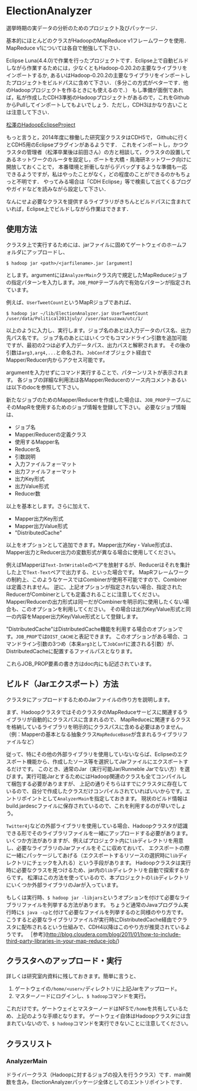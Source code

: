 # ElectionAnalyzer

選挙時期の実データの分析のためのプロジェクト及びパッケージ．

基本的にほとんどのクラスがHadoopのMapReduce v1フレームワークを使用．MapReduce v1については各自で勉強して下さい．

Eclipse Luna(4.4.0)で作業を行ったプロジェクトです．Eclipse上で自動ビルドしながら作業するためには，少なくともHadoop-0.20.2の主要なライブラリをインポートするか,
あるいはHadoop-0.20.2の主要なライブラリをインポートしたプロジェクトをビルドパスに含めて下さい．（多分この方式がベターです．他のHadoopプロジェクトを作るときにも使えるので．）
もし準備が面倒であれば，私が作成したCDH3準拠のHadoopプロジェクトがあるので，これをGithubからPullしてインポートしてもよいでしょう．ただし，CDH3はかなり古いことは注意して下さい．
  
[松澤のHadoopEclipseProject](https://github.com/YuMatsuzawa/HadoopEclipseProject)

もっと言うと，2014年度に稼働した研究室クラスタはCDH5で，  Githubに行くとCDH5用のEclipseプラグインがあるようです．
これをインポートし，かつクラスタの管理者（松澤卒業後は前田さん）の方と相談して，クラスタの設置してあるネットワークのルータを設定し，ポートを大橋・鳥海研ネットワーク向けに開放しておくことで，
本番環境と折衝しながらデバッグするような準備も一応できるようですが，私はやったことがなく，どの程度のことができるのかもちょっと不明です．
やってみる場合は「CDH Eclipse」等で検索して出てくるブログやガイドなどを読みながら設定して下さい．

なんにせよ必要なクラスを提供するライブラリがきちんとビルドパスに含まれていれば，Eclipse上でビルドしながら作業はできます．

## 使用方法

クラスタ上で実行するためには、jarファイルに固めてゲートウェイのホームフォルダにアップロードし、

``$ hadoop jar <path>/<jarfilename>.jar [argument]``

とします。argumentには`AnalyzerMain`クラス内で規定したMapReduceジョブの指定パターンを入力します。`JOB_PROP`テーブル内で有効なパターンが指定されています。

例えば、`UserTweetCount`というMapRジョブであれば、

``$ hadoop jar ~/lib/ElectionAnalyzer.jar UserTweetCount /user/data/Political2013july/ /user/matsuzawa/utc/1/``

以上のように入力し、実行します。ジョブ名のあとは入力データのパス名、出力先パス名です。
ジョブ名のあとにはいくつでもコマンドライン引数を追加可能ですが、最初の2つは必ず入力データパス、出力パスと解釈されます。
その後の引数は`arg3,arg4,...`と命名され、`JobConf`オブジェクト経由でMapper/Reducer内からアクセス可能です。

argumentを入力せずにコマンド実行することで、パターンリストが表示されます。
各ジョブの詳細な利用法は各Mapper/Reducerのソース内コメントあるいは以下のdocを参照して下さい。

新たなジョブのためのMapper/Reducerを作成した場合は、`JOB_PROP`テーブルにそのMapRを使用するためのジョブ情報を登録して下さい。
必要なジョブ情報は、

* ジョブ名
* Mapper/Reducerの定義クラス
* 使用するMapper名
* Reducer名
* 引数説明
* 入力ファイルフォーマット
* 出力ファイルフォーマット
* 出力Key形式
* 出力Value形式
* Reducer数

以上を基本とします。さらに加えて、

* Mapper出力Key形式
* Mapper出力Value形式
* "DistributedCache"

以上をオプションとして追加できます。Mapper出力Key・Value形式は、Mapper出力とReducer出力の変数形式が異なる場合に使用してください。

例えばMapperは`Text-IntWritable`のペアを放射するが、Reducerはそれを集計した上で`Text-Text`ペアで出力する、といった場合です。
MapRフレームワークの制約上、このようなケースではCombinerが使用不可能ですので、Combinerは定義されません。
逆に、上記オプションが指定されない場合、指定されたReducerがCombinerとしても定義されることに注意してください。
Mapper/Reducerの出力形式は同一だがCombinerを明示的に使用したくない場合も、このオプションを利用してください。
その場合は出力Key/Value形式と同一の内容をMapper出力Key/Value形式として登録します。

"DistributedCache"はDistributedCache機能を利用する場合のオプションです。`JOB_PROP`では`DIST_CACHE`と表記できます。
このオプションがある場合、コマンドライン引数の3つめ（本来`arg3`として`JobConf`に渡される引数）が、DistributedCacheに配置するファイルパスとなります。

これらJOB_PROP要素の書き方はdoc内にも記述されています。

## ビルド（Jarエクスポート）方法

クラスタにアップロードするためのJarファイルの作り方を説明します。

まず、HadoopクラスタではそのクラスタのMapReduceサービスに関連するライブラリが自動的にクラスパスに含まれるので、
MapReduceに関連するクラスを格納しているライブラリを明示的にクラスパスに含める必要はありません。
（例：Mapperの基本となる抽象クラス`MapReduceBase`が含まれるライブラリファイルなど）

従って、特にその他の外部ライブラリを使用していないならば、Eclipseのエクスポート機能から、作成したソース等を選択してJarファイルにエクスポートするだけです。
このとき、通常のJar（実行可能Jar/Runneble Jarでない方）を選びます。実行可能JarとするためにはHadoop関連のクラスも全てコンパイルして梱包する必要がありますが、
上記の通りそちらはすでにクラスタに存在しているので、自分で作成したクラスだけコンパイルされていればいいからです。エントリポイントとして`AnalyzerMain`を指定しておきます。
現状のビルド情報はbuild.jardescファイルに保存されているので、これを利用するのが早いでしょう。

`Twitter4j`などの外部ライブラリを使用している場合、Hadoopクラスタが認識できる形でそのライブラリファイルを一緒にアップロードする必要があります。
いくつか方法がありますが、例えばプロジェクト内に`lib`ディレクトリを用意し、必要なライブラリのJarファイルをそこに収めておいて、
エクスポートの際に一緒にパッケージしてあげる（エクスポートするリソースの選択時に`lib`ディレクトリにチェックを入れる）という手段があります。
Hadoopクラスタは実行時に必要なクラスを見つけるため、jar内の`lib`ディレクトリを自動で探索するからです。
松澤はこの方法を使っているので、本プロジェクトの`lib`ディレクトリにいくつか外部ライブラリのJarが入っています。

もしくは実行時、`$ hadoop jar -libjars`というオプションを付けて必要なライブラリファイルを列挙する方法があります。
ちょうど通常のJavaプログラム実行時に`$ java -cp`と付けて必要なファイルを列挙するのと同様のやり方です。
こうすると必要なライブラリファイルが実行時にDistributedCache経由でクラスタに配布されるという仕組みで、CDH4以降はこのやり方が推奨されているようです。
［参考](http://blog.cloudera.com/blog/2011/01/how-to-include-third-party-libraries-in-your-map-reduce-job/)

## クラスタへのアップロード・実行

詳しくは研究室内資料に残しておきます。簡単に言うと、

1. ゲートウェイの`/home/<user>/`ディレクトリに上記Jarをアップロード。
2. マスターノードにログインし、`$ hadoop`コマンドを実行。

これだけです。ゲートウェイとマスターノードはNFSで`/home`を共有しているため、上記のような手順となります。
ゲートウェイ自体はHadoopクラスタには含まれていないので、`$ hadoop`コマンドを実行できないことに注意してください。

## クラスリスト

### AnalyzerMain

ドライバークラス（Hadoopに対するジョブの投入を行うクラス）です．main関数を含み，ElectionAnalyzerパッケージ全体としてのエントリポイントです．